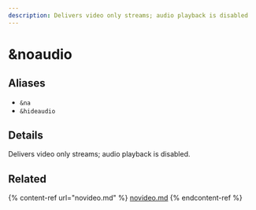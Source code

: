 ```yaml
---
description: Delivers video only streams; audio playback is disabled
---
```


# \&noaudio

## Aliases

* `&na`
* `&hideaudio`

## Details

Delivers video only streams; audio playback is disabled.

## Related

{% content-ref url="novideo.md" %}
[novideo.md](novideo.md)
{% endcontent-ref %}
